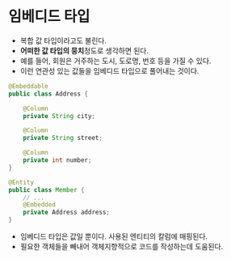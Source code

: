 # 임베디드 타입

- 복합 값 타입이라고도 불린다.
- **어떠한 값 타입의 뭉치**정도로 생각하면 된다.
- 예를 들어, 회원은 거주하는 도시, 도로명, 번호 등을 가질 수 있다.
- 이런 연관성 있는 값들을 임베디드 타입으로 풀어내는 것이다.

```java
@Embeddable
public class Address {

    @Column
    private String city;

    @Column
    private String street;

    @Column
    private int number;
}

@Entity
public class Member {
    // ...
    @Embedded
    private Address address;
}
```

- 임베디드 타입은 값일 뿐이다. 사용된 엔티티의 칼럼에 매핑된다.
- 필요한 객체들을 빼내어 객체지향적으로 코드를 작성하는데 도움된다.
